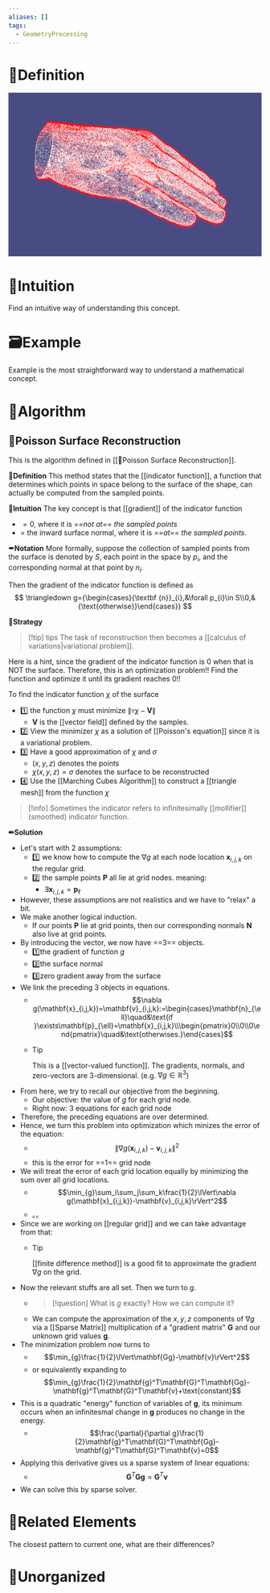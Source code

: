 ```yaml
---
aliases: []
tags:
  - GeometryProcessing
---
```



# 📝Definition

![|300](../assets/Mesh_reconstruction.gif)

# 🧠Intuition
Find an intuitive way of understanding this concept.

# 🗃Example
Example is the most straightforward way to understand a mathematical concept.

# 🐍Algorithm
## 🐊Poisson Surface Reconstruction
This is the algorithm defined in [[📄Poisson Surface Reconstruction]].

**📝Definition**
This method states that the [[indicator function]], a function that determines which points in space belong to the surface of the shape, can actually be computed from the sampled points.

**🧠Intuition**
The key concept is that [[gradient]] of the indicator function
- $=0$, where it is *==not at== the sampled points*
- $=$ the inward surface normal, where it is *==at== the sampled points*.


**✒Notation**
More formally, suppose the collection of sampled points from the surface is denoted by $S$, each point in the space by $p_{i}$, and the corresponding normal at that point by $n_{i}$.

Then the gradient of the indicator function is defined as
$$
\triangledown g={\begin{cases}{\textbf {n}}_{i},&\forall p_{i}\in S\\0,&{\text{otherwise}}\end{cases}}
$$

**🏹Strategy**
> [!tip] tips
> The task of reconstruction then becomes a [[calculus of variations|variational problem]].

Here is a hint, since the gradient of the indicator function is $0$ when that is NOT the surface. Therefore, this is an optimization problem!! Find the function and optimize it until its gradient reaches $0$!!



To find the indicator function $\chi$ of the surface
- 1️⃣ the function $\chi$ must minimize $\lVert \triangledown \chi -{\textbf {V}}\rVert$
	-  $\textbf {V}$ is the [[vector field]] defined by the samples.
- 2️⃣ View the minimizer $\chi$ as a solution of [[Poisson's equation]] since it is a variational problem.
- 3️⃣ Have a good approximation of $\chi$ and $\sigma$ 
	- $(x,y,z)$ denotes the points
	- $\chi (x,y,z)=\sigma$ denotes the surface to be reconstructed
- 4️⃣ Use the [[Marching Cubes Algorithm]] to construct a [[triangle mesh]] from the function $\chi$


> [!info]
> Sometimes the indicator refers to infinitesimally [[mollifier]] (smoothed) indicator function.

**✏Solution**
- Let's start with 2 assumptions:
	- 1️⃣ we know how to compute the $\nabla g$ at each node location $\mathbf{x}_{i,j,k}$ on the regular grid.
	- 2️⃣ the sample points $\mathbf{P}$ all lie at grid nodes. meaning:
		- $\exists \mathbf{x}_{i,j,k} = \mathbf{p}_{\ell}$
- However, these assumptions are not realistics and we have to "relax" a bit.
- We make another logical induction.
	- If our points $\mathbf{P}$ lie at grid points, then our corresponding normals $\mathbf{N}$ also live at grid points.
- By introducing the vector, we now have ==3== objects.
	- 1️⃣the gradient of function $g$
	- 2️⃣the surface normal
	- 3️⃣zero gradient away from the surface
- We link the preceding 3 objects in equations.
	- $$\nabla g(\mathbf{x}_{i,j,k})=\mathbf{v}_{i,j,k}:=\begin{cases}\mathbf{n}_{\ell}\quad&\text{if }\exists\mathbf{p}_{\ell}=\mathbf{x}_{i,j,k}\\\begin{pmatrix}0\\0\\0\end{pmatrix}\quad&\text{otherwises.}\end{cases}$$
	- > [!tip]
	   > This is a [[vector-valued function]].
	    > The gradients, normals, and zero-vectors are 3-dimensional. (e.g. $\nabla g\in\mathbb{R}^3$)
- From here, we try to recall our objective from the beginning.
	- Our objective: the value of $g$ for each grid node.
	- Right now: 3 equations for each grid node
- Therefore, the preceding equations are over determined.
- Hence, we turn this problem into optimization which minizes the error of the equation:
	- $$\lVert\nabla g(\mathbf{x}_{i,j,k})-\mathbf{v}_{i,j,k}\rVert^2$$
	- this is the error for ==1== grid node
- We will treat the error of each grid location equally by minimizing the sum over all grid locations.
	- $$\min_{g}\sum_i\sum_j\sum_k\frac{1}{2}\lVert\nabla g(\mathbf{x}_{i,j,k})-\mathbf{v}_{i,j,k}\rVert^2$$
	- 。。
- Since we are working on [[regular grid]] and we can take advantage from that:
	- > [!tip]
	  > [[finite difference method]] is a good fit to approximate the gradient $\nabla g$ on the grid.
- Now the relevant stuffs are all set. Then we turn to $g$.
	- > [!question]
	  > What is $g$ exactly? How we can compute it?
	- We can compute the approximation of the $x,y,z$ components of $\nabla g$ via a [[Sparse Matrix]] multiplication of a "gradient matrix" $\mathbf{G}$ and our unknown grid values $\mathbf{g}$.
- The minimization problem now turns to
	- $$\min_{g}\frac{1}{2}\lVert\mathbf{Gg}-\mathbf{v}\rVert^2$$
	- or equivalently expanding to $$\min_{g}\frac{1}{2}\mathbf{g}^T\mathbf{G}^T\mathbf{Gg}-\mathbf{g}^T\mathbf{G}^T\mathbf{v}+\text{constant}$$
- This is a quadratic "energy" function of variables of $\mathbf{g}$, its minimum occurs when an infinitesmal change in $\mathbf{g}$ produces no change in the energy.
	- $$\frac{\partial}{\partial g}\frac{1}{2}\mathbf{g}^T\mathbf{G}^T\mathbf{Gg}-\mathbf{g}^T\mathbf{G}^T\mathbf{v}=0$$
- Applying this derivative gives us a sparse system of linear equations:
	- $$\mathbf{G}^T\mathbf{Gg}=\mathbf{G}^T\mathbf{v}$$
- We can solve this by sparse solver.





# 🌱Related Elements
The closest pattern to current one, what are their differences?


# 🍂Unorganized

